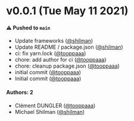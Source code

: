 # v0.0.1 (Tue May 11 2021)

#### ⚠️ Pushed to `main`

- Update frameworks ([@shilman](https://github.com/shilman))
- Update README / package.json ([@shilman](https://github.com/shilman))
- ci: fix yarn.lock ([@tooppaaa](https://github.com/tooppaaa))
- chore: add author for ci ([@tooppaaa](https://github.com/tooppaaa))
- chore: cleanup package.json ([@tooppaaa](https://github.com/tooppaaa))
- initial commit ([@tooppaaa](https://github.com/tooppaaa))
- Initial commit ([@tooppaaa](https://github.com/tooppaaa))

#### Authors: 2

- Clément DUNGLER ([@tooppaaa](https://github.com/tooppaaa))
- Michael Shilman ([@shilman](https://github.com/shilman))
